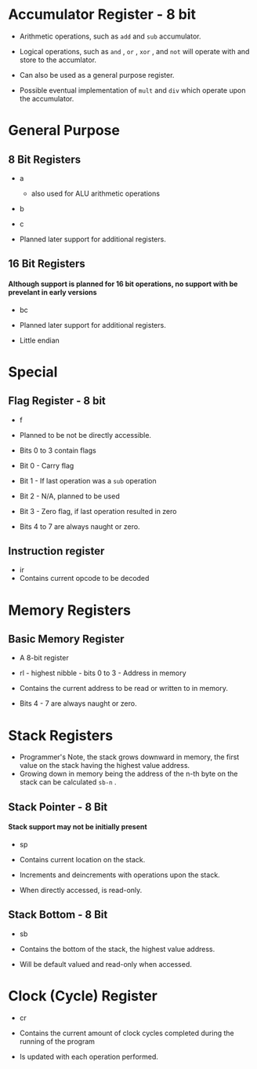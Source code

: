 # Accumulator Register - 8 bit

* Arithmetic operations, such as `add` and `sub` accumulator.
* Logical operations, such as `and` , `or` , `xor` , and `not` will operate with and store to the accumlator. 
* Can also be used as a general purpose register.

* Possible eventual implementation of `mult` and `div` which operate upon the accumulator.

# General Purpose 

## 8 Bit Registers

* a
    - also used for ALU arithmetic operations
* b
* c

* Planned later support for additional registers.

## 16 Bit Registers

#### Although support is planned for 16 bit operations, no support with be prevelant in early versions

* bc

* Planned later support for additional registers.
* Little endian

# Special

## Flag Register - 8 bit

* f
* Planned to be not be directly accessible.

* Bits 0 to 3 contain flags
* Bit 0 - Carry flag
* Bit 1 - If last operation was a `sub` operation
* Bit 2 - N/A, planned to be used
* Bit 3 - Zero flag, if last operation resulted in zero

* Bits 4 to 7 are always naught or zero.

## Instruction register

* ir
* Contains current opcode to be decoded

# Memory Registers

## Basic Memory Register

* A 8-bit register

* rl - highest nibble - bits 0 to 3 - Address in memory
* Contains the current address to be read or written to in memory.

* Bits 4 - 7 are always naught or zero.

# Stack Registers

* Programmer's Note, the stack grows downward in memory, the first value on the stack having the highest value address.
* Growing down in memory being the address of the n-th byte on the stack can be calculated `sb-n` .

## Stack Pointer - 8 Bit

#### Stack support may not be initially present

* sp

* Contains current location on the stack.
* Increments and deincrements with operations upon the stack.
* When directly accessed, is read-only.

## Stack Bottom - 8 Bit

* sb

* Contains the bottom of the stack, the highest value address.
* Will be default valued and read-only when accessed.

# Clock (Cycle) Register

* cr

* Contains the current amount of clock cycles completed during the running of the program
* Is updated with each operation performed.
